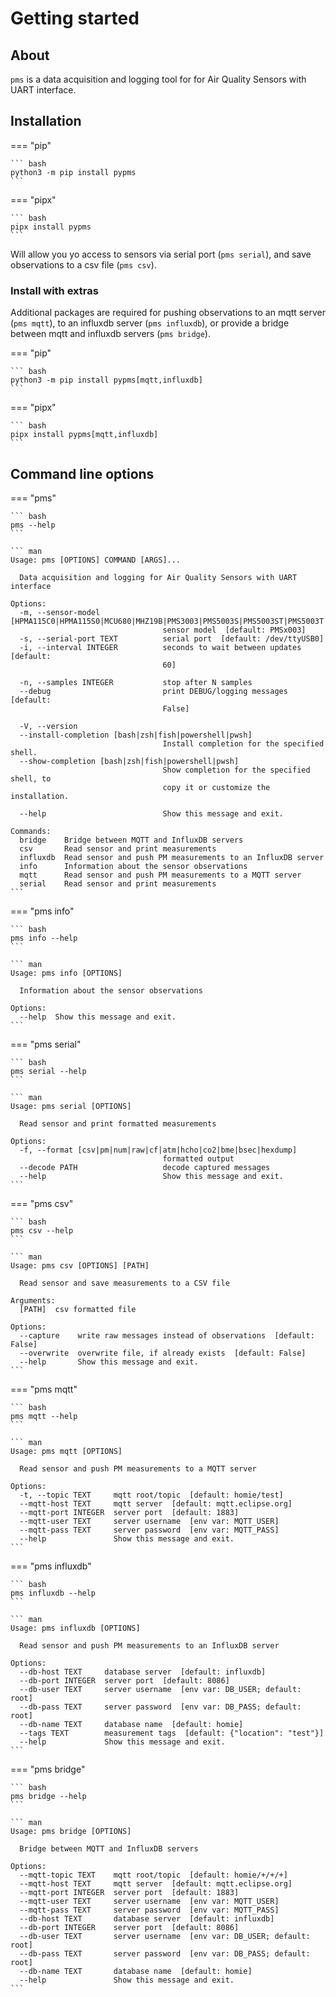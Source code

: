 # Getting started

## About

`pms` is a data acquisition and logging tool for for Air Quality Sensors with UART interface.

## Installation

=== "pip"

    ``` bash
    python3 -m pip install pypms
    ```

=== "pipx"

    ``` bash
    pipx install pypms
    ```

Will allow you yo access to sensors via serial port (`pms serial`),
and save observations to a csv file (`pms csv`).

### Install with extras

Additional packages are required for pushing observations to an mqtt server
(`pms mqtt`), to an influxdb server (`pms influxdb`), or provide a bridge
between mqtt and influxdb servers (`pms bridge`).

=== "pip"

    ``` bash
    python3 -m pip install pypms[mqtt,influxdb]
    ```

=== "pipx"

    ``` bash
    pipx install pypms[mqtt,influxdb]
    ```

## Command line options

=== "pms"

    ``` bash
    pms --help
    ```

    ``` man
    Usage: pms [OPTIONS] COMMAND [ARGS]...

      Data acquisition and logging for Air Quality Sensors with UART interface

    Options:
      -m, --sensor-model [HPMA115C0|HPMA115S0|MCU680|MHZ19B|PMS3003|PMS5003S|PMS5003ST|PMS5003T|PMSx003|SDS01x|SDS198|SPS30|ZH0xx]
                                      sensor model  [default: PMSx003]
      -s, --serial-port TEXT          serial port  [default: /dev/ttyUSB0]
      -i, --interval INTEGER          seconds to wait between updates  [default:
                                      60]

      -n, --samples INTEGER           stop after N samples
      --debug                         print DEBUG/logging messages  [default:
                                      False]

      -V, --version
      --install-completion [bash|zsh|fish|powershell|pwsh]
                                      Install completion for the specified shell.
      --show-completion [bash|zsh|fish|powershell|pwsh]
                                      Show completion for the specified shell, to
                                      copy it or customize the installation.

      --help                          Show this message and exit.

    Commands:
      bridge    Bridge between MQTT and InfluxDB servers
      csv       Read sensor and print measurements
      influxdb  Read sensor and push PM measurements to an InfluxDB server
      info      Information about the sensor observations
      mqtt      Read sensor and push PM measurements to a MQTT server
      serial    Read sensor and print measurements
    ```

=== "pms info"

    ``` bash
    pms info --help
    ```

    ``` man
    Usage: pms info [OPTIONS]

      Information about the sensor observations

    Options:
      --help  Show this message and exit.
    ```

=== "pms serial"

    ``` bash
    pms serial --help
    ```

    ``` man
    Usage: pms serial [OPTIONS]

      Read sensor and print formatted measurements

    Options:
      -f, --format [csv|pm|num|raw|cf|atm|hcho|co2|bme|bsec|hexdump]
                                      formatted output
      --decode PATH                   decode captured messages
      --help                          Show this message and exit.
    ```

=== "pms csv"

    ``` bash
    pms csv --help
    ```

    ``` man
    Usage: pms csv [OPTIONS] [PATH]

      Read sensor and save measurements to a CSV file

    Arguments:
      [PATH]  csv formatted file

    Options:
      --capture    write raw messages instead of observations  [default: False]
      --overwrite  overwrite file, if already exists  [default: False]
      --help       Show this message and exit.
    ```

=== "pms mqtt"

    ``` bash
    pms mqtt --help
    ```

    ``` man
    Usage: pms mqtt [OPTIONS]

      Read sensor and push PM measurements to a MQTT server

    Options:
      -t, --topic TEXT     mqtt root/topic  [default: homie/test]
      --mqtt-host TEXT     mqtt server  [default: mqtt.eclipse.org]
      --mqtt-port INTEGER  server port  [default: 1883]
      --mqtt-user TEXT     server username  [env var: MQTT_USER]
      --mqtt-pass TEXT     server password  [env var: MQTT_PASS]
      --help               Show this message and exit.
    ```

=== "pms influxdb"

    ``` bash
    pms influxdb --help
    ```

    ``` man
    Usage: pms influxdb [OPTIONS]

      Read sensor and push PM measurements to an InfluxDB server

    Options:
      --db-host TEXT     database server  [default: influxdb]
      --db-port INTEGER  server port  [default: 8086]
      --db-user TEXT     server username  [env var: DB_USER; default: root]
      --db-pass TEXT     server password  [env var: DB_PASS; default: root]
      --db-name TEXT     database name  [default: homie]
      --tags TEXT        measurement tags  [default: {"location": "test"}]
      --help             Show this message and exit.
    ```

=== "pms bridge"

    ``` bash
    pms bridge --help
    ```

    ``` man
    Usage: pms bridge [OPTIONS]

      Bridge between MQTT and InfluxDB servers

    Options:
      --mqtt-topic TEXT    mqtt root/topic  [default: homie/+/+/+]
      --mqtt-host TEXT     mqtt server  [default: mqtt.eclipse.org]
      --mqtt-port INTEGER  server port  [default: 1883]
      --mqtt-user TEXT     server username  [env var: MQTT_USER]
      --mqtt-pass TEXT     server password  [env var: MQTT_PASS]
      --db-host TEXT       database server  [default: influxdb]
      --db-port INTEGER    server port  [default: 8086]
      --db-user TEXT       server username  [env var: DB_USER; default: root]
      --db-pass TEXT       server password  [env var: DB_PASS; default: root]
      --db-name TEXT       database name  [default: homie]
      --help               Show this message and exit.
    ```
